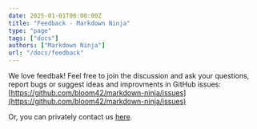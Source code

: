 ```yaml
---
date: 2025-01-01T06:00:00Z
title: "Feedback - Markdown Ninja"
type: "page"
tags: ["docs"]
authors: ["Markdown Ninja"]
url: "/docs/feedback"
---
```


We love feedbak! Feel free to join the discussion and ask your questions, report bugs or suggest ideas and improvments in GitHub issues: [https://github.com/bloom42/markdown-ninja/issues](https://github.com/bloom42/markdown-ninja/issues)

Or, you can privately contact us [here](/contact).

